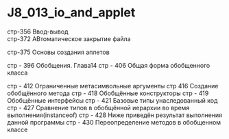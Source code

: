 # J8_013_io_and_applet

 стр-356 Ввод-вывод  
 стр-372 АВтоматическое закрытие файла

 стр-375 Основы создания аплетов
 
 стр - 396 Обобщения. Глава14
 стр - 406 Общая форма обобщенного класса
  
 стр - 412 Ограниченные метасимвольные аргументы
 стр 416 Создание обобщённого метода
 стр - 418 Обобщённые конструкторы
 стр - 419 Обобщённые интерфейсы
 стр - 421 Базовые типы унаследованный код
 стр - 427 Сравнение типов в обобщённой иерархии во время выполнения(instanceof)
 стр - 428 Ниже приведён результат выполнения данной программы
 стр - 430 Переопределение методов в обобщенном классе
 